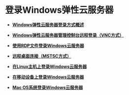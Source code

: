 # 登录Windows弹性云服务器<a name="ecs_03_0125"></a>

-   **[Windows弹性云服务器登录方式概述](Windows弹性云服务器登录方式概述.md)**  

-   **[Windows弹性云服务器管理控制台远程登录（VNC方式）](Windows弹性云服务器管理控制台远程登录（VNC方式）.md)**  

-   **[使用RDP文件登录Windows云服务器](使用RDP文件登录Windows云服务器.md)**  

-   **[远程桌面连接（MSTSC方式）](远程桌面连接（MSTSC方式）.md)**  

-   **[在Linux主机上登录Windows云服务器](在Linux主机上登录Windows云服务器.md)**  

-   **[在移动设备上登录Windows云服务器](在移动设备上登录Windows云服务器.md)**  

-   **[Mac OS系统登录Windows云服务器](Mac-OS系统登录Windows云服务器.md)**  



